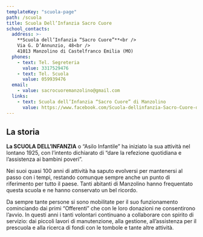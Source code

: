 ```yaml
---
templateKey: "scuola-page"
path: /scuola
title: Scuola Dell’Infanzia Sacro Cuore
school_contacts:
  address: >-
    **Scuola dell’Infanzia “Sacro Cuore”**<br />
    Via G. D’Annunzio, 48<br />
    41013 Manzolino di Castelfranco Emilia (MO)
  phones:
    - text: Tel. Segreteria
      value: 3317529476
    - text: Tel. Scuola
      value: 059939476
  email:
    - value: sacrocuoremanzolino@gmail.com
  links:
    - text: Scuola dell’Infanzia “Sacro Cuore” di Manzolino
      value: https://www.facebook.com/Scuola-dellinfanzia-Sacro-Cuore-di-Manzolino-1549454572032939/
---
```


## La storia

**La SCUOLA DELL’INFANZIA** o “Asilo Infantile” ha iniziato la sua attività nel lontano 1925, con l’intento dichiarato di “dare la refezione quotidiana e l’assistenza ai bambini poveri”.

Nei suoi quasi 100 anni di attività ha saputo evolversi per mantenersi al passo con i tempi, restando comunque sempre anche un punto di riferimento per tutto il paese. Tanti abitanti di Manzolino hanno frequentato questa scuola e ne hanno conservato un bel ricordo.

Da sempre tante persone si sono mobilitate per il suo funzionamento cominciando dai primi “Offerenti” che con le loro donazioni ne consentirono l’avvio. In questi anni i tanti volontari continuano a collaborare con spirito di servizio: dai piccoli lavori di manutenzione, alla gestione, all’assistenza per il prescuola e alla ricerca di fondi con le tombole e tante altre attività.
